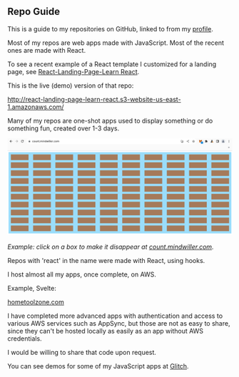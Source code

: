 ## Repo Guide

This is a guide to my repositories on GitHub, linked to from my [profile](./README.md). 

Most of my repos are web apps made with JavaScript. Most of the recent ones are made with React. 

To see a recent example of a React template I customized for a landing page, see [React-Landing-Page-Learn React](https://github.com/julianeon/React-Landing-Page-Learn-React).

This is the live (demo) version of that repo:

http://react-landing-page-learn-react.s3-website-us-east-1.amazonaws.com/

Many of my repos are one-shot apps used to display something or do something fun, created over 1-3 days.

![view of clicker app](./click_to_disappear.png)

_Example: click on a box to make it disappear at [count.mindwiller.com](https://count.mindwiller.com)._

Repos with 'react' in the name were made with React, using hooks. 

I host almost all my apps, once complete, on AWS.

Example, Svelte:

[hometoolzone.com](https://www.hometoolzone.com/)

I have completed more advanced apps with authentication and access to various AWS services such as AppSync, but those are not as easy to share, since they can't be hosted locally as easily as an app without AWS credentials. 

I would be willing to share that code upon request.

You can see demos for some of my JavaScript apps at [Glitch](https://glitch.com/@julianeon).


